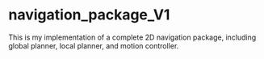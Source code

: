 # navigation_package_V1
This is my implementation of a complete 2D navigation package, including global planner, local planner, and motion controller.
